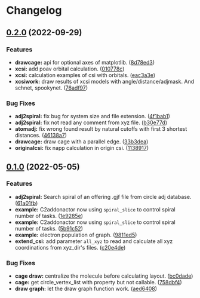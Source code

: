 # Changelog

## [0.2.0](https://github.com/XJTU-ICP/FullereneDataParser/compare/v0.1.0...v0.2.0) (2022-09-29)


### Features

* **drawcage:** api for optional axes of matplotlib. ([8d78ed3](https://github.com/XJTU-ICP/FullereneDataParser/commit/8d78ed35e3bfc40b23688026e0082031c8ea27b1))
* **xcsi:** add poav orbital calculation. ([010778c](https://github.com/XJTU-ICP/FullereneDataParser/commit/010778c3ee0a2424dbd089a82da8b3c1633ebf2b))
* **xcsi:** calculation examples of csi with orbitals. ([eac3a3e](https://github.com/XJTU-ICP/FullereneDataParser/commit/eac3a3e692bf04482b1b8d93c4cdcdc41c0927ed))
* **xcsiwork:** draw results of xcsi models with angle/distance/adjmask. And schnet, spookynet. ([76adf97](https://github.com/XJTU-ICP/FullereneDataParser/commit/76adf971c3aac6d8438efd445097c310c2796e33))


### Bug Fixes

* **adj2spiral:** fix bug for system size and file extension. ([4f1bab1](https://github.com/XJTU-ICP/FullereneDataParser/commit/4f1bab1522eaa5afecad1a596bfa5c16f2b97b3c))
* **adj2spiral:** fix not read any comment from xyz file. ([b30e77d](https://github.com/XJTU-ICP/FullereneDataParser/commit/b30e77db409710cc2b2ecdfd692be4ec5f6c83a4))
* **atomadj:** fix wrong found result by natural cutoffs with first 3 shortest distances. ([46138a7](https://github.com/XJTU-ICP/FullereneDataParser/commit/46138a7f16ec0ceeac56b70e5f5e1bcecaaed265))
* **drawcage:** draw cage with a parallel edge. ([33b3dea](https://github.com/XJTU-ICP/FullereneDataParser/commit/33b3dea41a1e51736776b5a5d5c3f84b740f55e8))
* **originalcsi:** fix napp calculation in origin csi. ([1138917](https://github.com/XJTU-ICP/FullereneDataParser/commit/1138917a3ab1666ae037b20e0b24483159ad9bcf))

## [0.1.0](https://github.com/XJTU-ICP/FullereneDataPraser/compare/v0.0.2...v0.1.0) (2022-05-05)


### Features

* **adj2spiral:** Search spiral of an offering .gjf file from circle adj database. ([61a01fb](https://github.com/XJTU-ICP/FullereneDataPraser/commit/61a01fb141743ca05575173b70aa1541240d12c8))
* **example:** C2addonactor now using `spiral_slice` to control spiral number of tasks. ([1e9285e](https://github.com/XJTU-ICP/FullereneDataPraser/commit/1e9285e7be596c5434ed4d9186faf70c3ab5d3ce))
* **example:** C2addonactor now using `spiral_slice` to control spiral number of tasks. ([5b91c52](https://github.com/XJTU-ICP/FullereneDataPraser/commit/5b91c5206a9ab0f75a35ba983ca51f71e1c647a8))
* **example:** electron population of graph. ([9811ed5](https://github.com/XJTU-ICP/FullereneDataPraser/commit/9811ed5aa385cb0b34b63b48a429dd71a76ba491))
* **extend_csi:** add parameter `all_xyz` to read and calculate all xyz coordinations from xyz_dir's files. ([c20e4de](https://github.com/XJTU-ICP/FullereneDataPraser/commit/c20e4de22b20428ffa98979f62eaf65e418358d3))


### Bug Fixes

* **cage draw:** centralize the molecule before calculating layout. ([bc0dade](https://github.com/XJTU-ICP/FullereneDataPraser/commit/bc0dadefa5f7a573361f3756a8db8b0a808bafd9))
* **cage:** get circle_vertex_list with property but not callable. ([758dbf4](https://github.com/XJTU-ICP/FullereneDataPraser/commit/758dbf42b8596dd8f7167a007cede81dda76e794))
* **draw graph:** let the draw graph function work. ([aed6408](https://github.com/XJTU-ICP/FullereneDataPraser/commit/aed6408c249c13521c7c8bbac3b824e4a9331f32))
